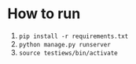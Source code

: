 # How to run

1. `pip install -r requirements.txt` 
2. `python manage.py runserver`
3. `source testiews/bin/activate` 
